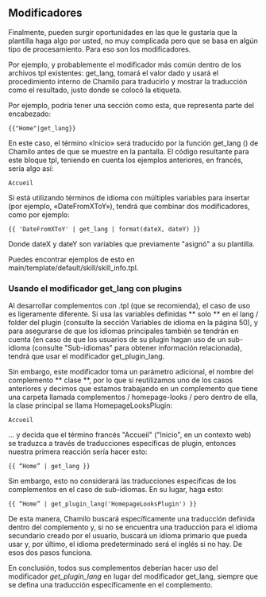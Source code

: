 ## Modificadores

Finalmente, pueden surgir oportunidades en las que le gustaría que la plantilla haga algo por usted, no muy complicada pero que se basa en algún tipo de procesamiento. Para eso son los modificadores.

Por ejemplo, y probablemente el modificador más común dentro de los archivos tpl existentes: get_lang, tomará el valor dado y usará el procedimiento interno de Chamilo para traducirlo y mostrar la traducción como el resultado, justo donde se colocó la etiqueta.

Por ejemplo, podría tener una sección como esta, que representa parte del encabezado:

```
{{"Home"|get_lang}}
```

En este caso, el término «Inicio» será traducido por la función get_lang () de Chamilo antes de que se muestre en la pantalla. El código resultante para este bloque tpl, teniendo en cuenta los ejemplos anteriores, en francés, sería algo así:

```
Accueil
```

Si está utilizando términos de idioma con múltiples variables para insertar (por ejemplo, «DateFromXToY»), tendrá que combinar dos modificadores, como por ejemplo:

```
{{ 'DateFromXToY' | get_lang | format(dateX, dateY) }}
```

Donde dateX y dateY son variables que previamente "asignó" a su plantilla.

Puedes encontrar ejemplos de esto en main/template/default/skill/skill_info.tpl.

### Usando el modificador get_lang con plugins

Al desarrollar complementos con .tpl (que se recomienda), el caso de uso es ligeramente diferente. Si usa las variables definidas ** solo ** en el lang / folder del plugin (consulte la sección Variables de idioma en la página 50), y para asegurarse de que los idiomas principales también se tendrán en cuenta (en caso de que los usuarios de su plugin hagan uso de un sub-idioma (consulte "Sub-idiomas" para obtener información relacionada), tendrá que usar el modificador get_plugin_lang.

Sin embargo, este modificador toma un parámetro adicional, el nombre del complemento ** clase **, por lo que si reutilizamos uno de los casos anteriores y decimos que estamos trabajando en un complemento que tiene una carpeta llamada complementos / homepage-looks / pero dentro de ella, la clase principal se llama HomepageLooksPlugin:

```
Accueil
```

... y decida que el término francés "Accueil" ("Inicio", en un contexto web) se traduzca a través de traducciones específicas de plugin, entonces nuestra primera reacción sería hacer esto:

```
{{ “Home” | get_lang }}
```

Sin embargo, esto no considerará las traducciones específicas de los complementos en el caso de sub-idiomas. En su lugar, haga esto:

```
{{ “Home” | get_plugin_lang('HomepageLooksPlugin') }}
```

De esta manera, Chamilo buscará específicamente una traducción definida dentro del complemento y, si no se encuentra una traducción para el idioma secundario creado por el usuario, buscará un idioma primario que pueda usar y, por último, el idioma predeterminado será el inglés si no hay. De esos dos pasos funciona.

En conclusión, todos sus complementos deberían hacer uso del modificador _get_plugin_lang_ en lugar del modificador get_lang, siempre que se defina una traducción específicamente en el complemento.

